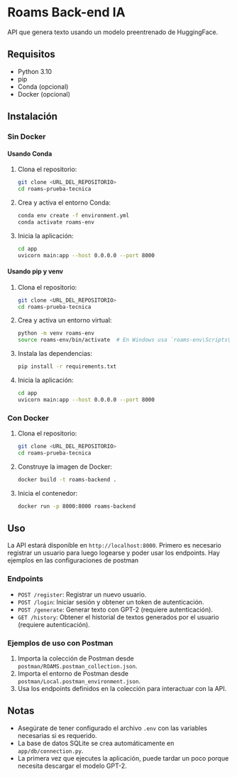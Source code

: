 # Roams Back-end IA

API que genera texto usando un modelo preentrenado de HuggingFace.

## Requisitos

- Python 3.10
- pip
- Conda (opcional)
- Docker (opcional)

## Instalación

### Sin Docker

#### Usando Conda

1. Clona el repositorio:

    ```sh
    git clone <URL_DEL_REPOSITORIO>
    cd roams-prueba-tecnica
    ```

2. Crea y activa el entorno Conda:

    ```sh
    conda env create -f environment.yml
    conda activate roams-env
    ```

3. Inicia la aplicación:

    ```sh
    cd app
    uvicorn main:app --host 0.0.0.0 --port 8000
    ```

#### Usando pip y venv

1. Clona el repositorio:

    ```sh
    git clone <URL_DEL_REPOSITORIO>
    cd roams-prueba-tecnica
    ```

2. Crea y activa un entorno virtual:

    ```sh
    python -m venv roams-env
    source roams-env/bin/activate  # En Windows usa `roams-env\Scripts\activate`
    ```

3. Instala las dependencias:

    ```sh
    pip install -r requirements.txt
    ```

4. Inicia la aplicación:

    ```sh
    cd app
    uvicorn main:app --host 0.0.0.0 --port 8000
    ```

### Con Docker

1. Clona el repositorio:

    ```sh
    git clone <URL_DEL_REPOSITORIO>
    cd roams-prueba-tecnica
    ```

2. Construye la imagen de Docker:

    ```sh
    docker build -t roams-backend .
    ```

3. Inicia el contenedor:

    ```sh
    docker run -p 8000:8000 roams-backend
    ```

## Uso

La API estará disponible en `http://localhost:8000`. Primero es necesario registrar un usuario para luego logearse y poder usar los endpoints. Hay ejemplos en las configuraciones de postman

### Endpoints

- `POST /register`: Registrar un nuevo usuario.
- `POST /login`: Iniciar sesión y obtener un token de autenticación.
- `POST /generate`: Generar texto con GPT-2 (requiere autenticación).
- `GET /history`: Obtener el historial de textos generados por el usuario (requiere autenticación).

### Ejemplos de uso con Postman

1. Importa la colección de Postman desde `postman/ROAMS.postman_collection.json`.
2. Importa el entorno de Postman desde `postman/Local.postman_environment.json`.
3. Usa los endpoints definidos en la colección para interactuar con la API.

## Notas

- Asegúrate de tener configurado el archivo `.env` con las variables necesarias si es requerido.
- La base de datos SQLite se crea automáticamente en `app/db/connection.py`.
- La primera vez que ejecutes la aplicación, puede tardar un poco porque necesita descargar el modelo GPT-2.